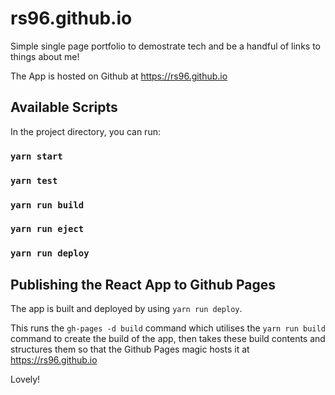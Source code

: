 # rs96.github.io

Simple single page portfolio to demostrate tech and be a handful of links to things about me!

The App is hosted on Github at https://rs96.github.io

## Available Scripts

In the project directory, you can run:

### `yarn start`

### `yarn test`

### `yarn run build`

### `yarn run eject`

### `yarn run deploy`

## Publishing the React App to Github Pages

The app is built and deployed by using `yarn run deploy`.

This runs the `gh-pages -d build` command which utilises the `yarn run build` command to create the build of the app, then takes these build contents and structures them so that the Github Pages magic hosts it at https://rs96.github.io

Lovely!
